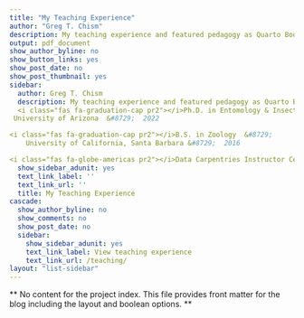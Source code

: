 ```yaml
---
title: "My Teaching Experience"
author: "Greg T. Chism"
description: My teaching experience and featured pedagogy as Quarto Books.
output: pdf_document
show_author_byline: no
show_button_links: yes
show_post_date: no
show_post_thumbnail: yes
sidebar:
  author: Greg T. Chism
  description: My teaching experience and featured pedagogy as Quarto Books.
  <i class="fas fa-graduation-cap pr2"></i>Ph.D. in Entomology & Insect Science (Minor in EEB)  &#8729;
 University of Arizona  &#8729;  2022

<i class="fas fa-graduation-cap pr2"></i>B.S. in Zoology  &#8729;
    University of California, Santa Barbara &#8729;  2016

<i class="fas fa-globe-americas pr2"></i>Data Carpentries Instructor Certification  &#8729;   The Carpentries  &#8729;  2022
  show_sidebar_adunit: yes
  text_link_label: ''
  text_link_url: ''
  title: My Teaching Experience
cascade:
  show_author_byline: no
  show_comments: no
  show_post_date: no
  sidebar:
    show_sidebar_adunit: yes
    text_link_label: View teaching experience
    text_link_url: /teaching/
layout: "list-sidebar"
---
```


\*\* No content for the project index. This file provides front matter for the blog including the layout and boolean options. \*\*

